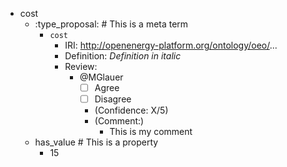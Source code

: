 
* cost
  * :type_proposal:  # This is a meta term
    * `cost`
      * IRI: http://openenergy-platform.org/ontology/oeo/...
      * Definition: _Definition in italic_
      * Review:
        * @MGlauer
          * [ ] Agree
          * [ ] Disagree
          * (Confidence: X/5)
          * (Comment:)
            * This is my comment
  * has_value  # This is a property
    * 15
